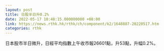 ```yaml
---
layout: post
title: 日股半日升0.2%
date: 2022-05-17 10:48:15.000000000 +08:00
link: https://news.rthk.hk/rthk/ch/component/k2/1648887-20220517.htm
categories: rthk
---
```


日本股市半日微升，日經平均指數上午收市報26601點，升53點，升幅0.2%。
